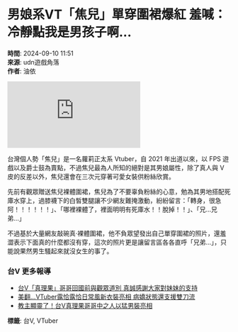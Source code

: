 # 男娘系VT「焦兒」單穿圍裙爆紅 羞喊：冷靜點我是男孩子啊...

**時間**: 2024-09-10 11:51  
**來源**: udn遊戲角落  
**作者**: 油依  

![遊戲角落合成 圖／X @JOERze_VR；Meme 梗圖倉庫](https://pgw.udn.com.tw/gw/photo.php?u=https://uc.udn.com.tw/photo/2024/09/09/0/30477248.jpg&x=0&y=0&sw=0&sh=0&exp=3600&sl=W&&fw=800)

台灣個人勢「焦兒」是一名蘿莉正太系 Vtuber，自 2021 年出道以來，以 FPS 遊戲以及爵士鼓為賣點，不過焦兒最為人所知的絕對是其男娘屬性，除了真人與 V 皮的反差以外，焦兒還會在三次元穿著可愛女裝供粉絲欣賞。

先前有觀眾贈送焦兒裸體圍裙，焦兒為了不要辜負粉絲的心意，勉為其男地搭配死庫水穿上，過膝襪下的白皙雙腿讓不少網友難掩激動，紛紛留言：「轉身，很急阿！！！！！！」、「哪裡裸體了，裡面明明有死庫水！！脫掉！！」、「兄...兄弟...」

不過基於大量網友敲碗真·裸體圍裙，他不負眾望發出自己單穿圍裙的照片，還羞澀表示下面真的什麼都沒有穿，這次的照片更是讓留言區各各直呼「兄弟...」，只能說果然男生騷起來就沒女生的事了。

### 台V 更多報導
- [台V「真理果」哥哥回國前與觀眾道別 真誠感謝大家對妹妹的支持](https://game.udn.com/game/story/122089/8567214)
- [美翻...VTuber露恰露恰日常風新衣裝亮相 病嬌狀態還支援雙刀流](https://game.udn.com/game/story/122089/8562823)
- [教主顯靈了！台V真理果哥哥中之人以猛男裝亮相](https://game.udn.com/game/story/122089/8562280)

**標籤**: 台V, VTuber